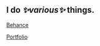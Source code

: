 ## I do _✨various✨_ things.


[Behance](https://www.behance.net/hyunwoocho)

[Portfolio](https://portfolio.bocchitherock.kr)


